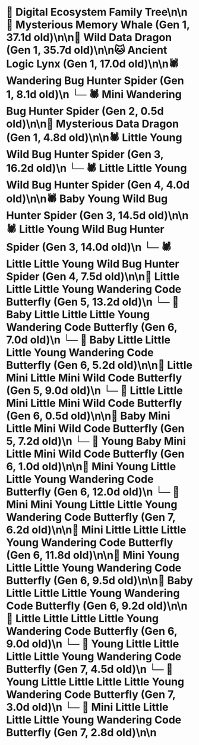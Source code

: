 # 🌳 Digital Ecosystem Family Tree\n\n🐋 Mysterious Memory Whale (Gen 1, 37.1d old)\n\n🐉 Wild Data Dragon (Gen 1, 35.7d old)\n\n🐱 Ancient Logic Lynx (Gen 1, 17.0d old)\n\n🕷️ Wandering Bug Hunter Spider (Gen 1, 8.1d old)\n  └─ 🕷️ Mini Wandering Bug Hunter Spider (Gen 2, 0.5d old)\n\n🐉 Mysterious Data Dragon (Gen 1, 4.8d old)\n\n🕷️ Little Young Wild Bug Hunter Spider (Gen 3, 16.2d old)\n  └─ 🕷️ Little Little Young Wild Bug Hunter Spider (Gen 4, 4.0d old)\n\n🕷️ Baby Young Wild Bug Hunter Spider (Gen 3, 14.5d old)\n\n🕷️ Little Young Wild Bug Hunter Spider (Gen 3, 14.0d old)\n  └─ 🕷️ Little Little Young Wild Bug Hunter Spider (Gen 4, 7.5d old)\n\n🦋 Little Little Little Young Wandering Code Butterfly (Gen 5, 13.2d old)\n  └─ 🦋 Baby Little Little Little Young Wandering Code Butterfly (Gen 6, 7.0d old)\n  └─ 🦋 Baby Little Little Little Young Wandering Code Butterfly (Gen 6, 5.2d old)\n\n🦋 Little Mini Little Mini Wild Code Butterfly (Gen 5, 9.0d old)\n  └─ 🦋 Little Little Mini Little Mini Wild Code Butterfly (Gen 6, 0.5d old)\n\n🦋 Baby Mini Little Mini Wild Code Butterfly (Gen 5, 7.2d old)\n  └─ 🦋 Young Baby Mini Little Mini Wild Code Butterfly (Gen 6, 1.0d old)\n\n🦋 Mini Young Little Little Young Wandering Code Butterfly (Gen 6, 12.0d old)\n  └─ 🦋 Mini Mini Young Little Little Young Wandering Code Butterfly (Gen 7, 6.2d old)\n\n🦋 Mini Little Little Little Young Wandering Code Butterfly (Gen 6, 11.8d old)\n\n🦋 Mini Young Little Little Young Wandering Code Butterfly (Gen 6, 9.5d old)\n\n🦋 Baby Little Little Little Young Wandering Code Butterfly (Gen 6, 9.2d old)\n\n🦋 Little Little Little Little Young Wandering Code Butterfly (Gen 6, 9.0d old)\n  └─ 🦋 Young Little Little Little Little Young Wandering Code Butterfly (Gen 7, 4.5d old)\n  └─ 🦋 Young Little Little Little Little Young Wandering Code Butterfly (Gen 7, 3.0d old)\n  └─ 🦋 Mini Little Little Little Little Young Wandering Code Butterfly (Gen 7, 2.8d old)\n\n